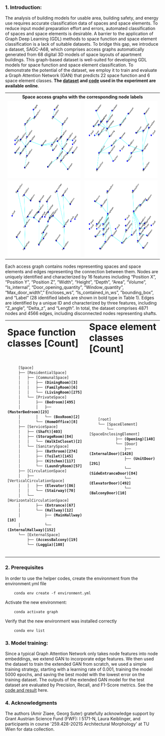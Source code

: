 ### 1. Introduction:

The analysis of building models for usable area, building safety, and energy use requires accurate classification data of spaces and space elements. To reduce input model preparation effort and errors, automated classification of spaces and space elements is desirable. A barrier to the application of Graph Deep Learning (GDL) methods to space function and space element classification is a lack of suitable datasets. To bridge this gap, we introduce a dataset, SAGC-A68, which comprises access graphs automatically generated from 68 digital 3D models of space layouts of apartment buildings. This graph-based dataset is well-suited for developing GDL models for space function and space element classification. To demonstrate the potential of the dataset, we employ it to train and evaluate a Graph Attention Network (GAN) that predicts 22 space function and 6 space element classes. <b>The [dataset](https://doi.org/10.5281/zenodo.7805872) and [code](https://github.com/A2Amir/SAGC-A68/blob/main/Graph.ipynb) used in the experiment are available online</b>.




<table align="center">
<tr><th colspan="2">Space access graphs with the corresponding node labels</th></tr>
<tr>
    <td><img src="./images/0017_lableled_data.png" width=320 height=250></td>
    <td><img src="./images/0032_lableled_data.png" width=320 height=250></td>
  </tr>
    <tr>
    <td><img src="./images/0034_lableled_data.png" width=320 height=250></td>
    <td><img src="./images/0049_lableled_data.png" width=320 height=250></td>
  </tr>
 </table>


Each access graph contains nodes representing spaces and space elements and edges representing the connection between them. Nodes are uniquely identified and characterized by 16 features including “Position X”, “Position Y”, “Position Z”, “Width”, “Height”, “Depth”, “Area”, “Volume”, “Is_internal”, “Door_opening_quantity”, “Window_quantity”, “Max_door_width”,” Encloses_ws”, “Is_contained_in_ws”, ”bounding_box”, and “Label” (28 identified labels are shown in bold type in Table 1). Edges are identified by a unique ID and characterized by three features, including “Z_angle”, “Delta_z”, and “Length”. In total, the dataset comprises 4871 nodes and 4566 edges, including disconnected nodes representing shafts.

<table border="0" align="center"  width="50" >
 <tr>
    <td><b style="font-size:30px">Space function classes  [Count]</b></td>
    <td><b style="font-size:30px">Space element classes [Count]</b></td>
 </tr>
 <tr >
  <td>
   <pre><code class="lang-txt" width="50">
     [Space]
     ├── [ResidentialSpace]
     │   ├── [CommunalSpace]
     │   │   ├── <b>(DiningRoom)[3]</b>
     │   │   ├── <b>(FamilyRoom)[6]</b>
     │   │   └── <b>(LivingRoom)[275]</b>
     │   └── [PrivateSpace]
     │       ├── <b>(Bedroom)[495]</b>
     │       │   ├── <b>(MasterBedroom)[23]</b>
     │       │   └── <b>(BoxRoom)[2]</b>
     │       └── <b>(HomeOffice)[8]</b>
     ├── [ServiceSpace]
     │   ├── <b>(Shaft)[403]</b>
     │   ├── <b>(StorageRoom)[84]</b>
     │   │   └── <b>(WalkInCloset)[2]</b>
     │   └── [SanitarySpace]
     │       ├── <b>(Bathroom)[274]</b>
     │       ├── <b>(Toilet)[145]</b>
     │       ├── <b>(Kitchen)[117]</b>
     │       └── <b>(LaundryRoom)[57]</b>
     ├── [CirculationSpace]
     │   ├── [VerticalCirculationSpace]
     │   │   ├── <b>(Elevator)[86]</b>
     │   │   └── <b>(Stairway)[70]</b>
     │   └── [HorizontalCirculationSpace]
     │       ├── <b>(Entrance)[67]</b>
     │       └── <b>(Hallway)[12]</b>
     │           ├── <b>(MainHallway)[18]</b>
     │           └── <b>(InternalHallway)[152]</b>
     └── [ExternalSpace]
         ├── <b>(AccessBalcony)[19]</b>
         └── <b>(Loggia)[108]</b>
   </code></pre>
    </td>
 <td>
   <pre ><code class="lang-txt" >
    [root]
    └── [SpaceElement]
        └── [SpaceEnclosingElement]
            ├── <b>(Opening)[140]</b>
            └── [Door]
                ├── <b>(InternalDoor)[1428]</b>
                ├── <b>(UnitDoor)[291]</b>
                └── <b>(SideEntranceDoor)[84]</b>
                └── <b>(ElevatorDoor)[492]</b>
                └── <b>(BalconyDoor)[10]</b>
      </code></pre>
  </td>
 </tr>
</table>

### 2. Prerequisites
In order to use the helper codes, create the environment from the environment.yml file  

        conda env create -f environment.yml

Activate the new environment: 

        conda activate graph
        
Verify that the new environment was installed correctly

        conda env list
      
        

### 3. Model training:

Since a typical Graph Attention Network only takes node features into node embeddings, we extend GAN to incorporate edge features. We then used the dataset to train the extended GAN from scratch, we used a simple training strategy, starting with a learning rate of 0.001, training the model 5000 epochs, and saving the best model with the lowest error on the training dataset. The outputs of the extended GAN model for the test dataset are evaluated by Precision, Recall, and F1-Score metrics. See the [code and result](https://github.com/A2Amir/SAGC-A68/blob/main/Graph.ipynb) here.

### 4. Acknowledgments

The authors (Amir Ziaee, Georg Suter) gratefully acknowledge support by Grant Austrian Science Fund (FWF): I 5171-N, Laura Keiblinger, and participants in course '259.428-2021S Architectural Morphology' at TU Wien for data collection.

